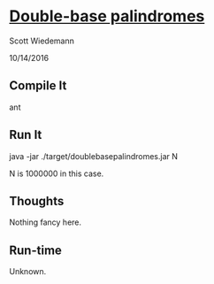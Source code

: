 # [Double-base palindromes](http://projecteuler.net/problem=36)
Scott Wiedemann

10/14/2016

## Compile It
ant


## Run It
java -jar ./target/doublebasepalindromes.jar N

N is 1000000 in this case.


## Thoughts
Nothing fancy here.

## Run-time
Unknown.

